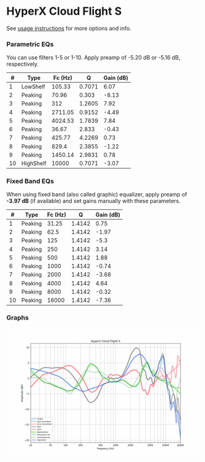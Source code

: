 # HyperX Cloud Flight S
See [usage instructions](https://github.com/jaakkopasanen/AutoEq#usage) for more options and info.

### Parametric EQs
You can use filters 1-5 or 1-10. Apply preamp of -5.20 dB or -5.16 dB, respectively.

|   # | Type      |   Fc (Hz) |      Q |   Gain (dB) |
|-----|-----------|-----------|--------|-------------|
|   1 | LowShelf  |    105.33 | 0.7071 |        6.07 |
|   2 | Peaking   |     70.96 | 0.303  |       -8.13 |
|   3 | Peaking   |    312    | 1.2605 |        7.92 |
|   4 | Peaking   |   2711.05 | 0.9152 |       -4.49 |
|   5 | Peaking   |   4024.53 | 1.7839 |        7.84 |
|   6 | Peaking   |     36.67 | 2.833  |       -0.43 |
|   7 | Peaking   |    425.77 | 4.2269 |        0.73 |
|   8 | Peaking   |    829.4  | 2.3855 |       -1.22 |
|   9 | Peaking   |   1450.14 | 2.9831 |        0.78 |
|  10 | HighShelf |  10000    | 0.7071 |       -3.07 |

### Fixed Band EQs
When using fixed band (also called graphic) equalizer, apply preamp of **-3.97 dB** (if available) and set gains manually with these parameters.

|   # | Type    |   Fc (Hz) |      Q |   Gain (dB) |
|-----|---------|-----------|--------|-------------|
|   1 | Peaking |     31.25 | 1.4142 |        0.75 |
|   2 | Peaking |     62.5  | 1.4142 |       -1.97 |
|   3 | Peaking |    125    | 1.4142 |       -5.3  |
|   4 | Peaking |    250    | 1.4142 |        3.14 |
|   5 | Peaking |    500    | 1.4142 |        1.88 |
|   6 | Peaking |   1000    | 1.4142 |       -0.74 |
|   7 | Peaking |   2000    | 1.4142 |       -3.68 |
|   8 | Peaking |   4000    | 1.4142 |        4.64 |
|   9 | Peaking |   8000    | 1.4142 |       -0.32 |
|  10 | Peaking |  16000    | 1.4142 |       -7.36 |

### Graphs
![](./HyperX%20Cloud%20Flight%20S.png)
